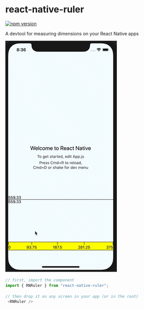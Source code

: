 # react-native-ruler

[![npm version](https://badge.fury.io/js/react-native-ruler.svg)](https://badge.fury.io/js/react-native-ruler)

A devtool for measuring dimensions on your React Native apps

![iOS Example](./demo.gif)

````js
// first, import the component
import { RNRuler } from "react-native-ruler";

// then drop it on any screen in your app (or in the root)
 <RNRuler />
````